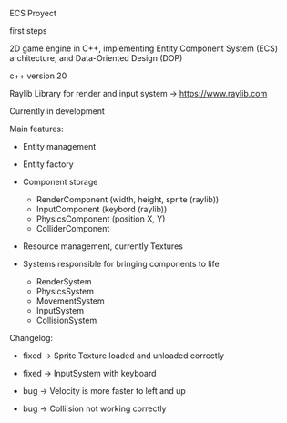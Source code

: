 ECS Proyect

first steps

2D game engine in C++, implementing Entity Component System (ECS) architecture, ​​and Data-Oriented Design (DOP)

c++ version 20

Raylib Library for render and input system
  -> https://www.raylib.com

Currently in development

Main features:
  - Entity management
    
  - Entity factory
    
  - Component storage
      - RenderComponent (width, height, sprite (raylib))
      - InputComponent  (keybord (raylib))
      - PhysicsComponent (position X, Y)
      - ColliderComponent
    
  - Resource management, currently Textures
    
  - Systems responsible for bringing components to life
      - RenderSystem
      - PhysicsSystem
      - MovementSystem
      - InputSystem
      - CollisionSystem

Changelog:

  - fixed -> Sprite Texture loaded and unloaded correctly
  - fixed -> InputSystem with keyboard
  
  - bug   -> Velocity is more faster to left and up
  - bug   -> Colliision not working correctly